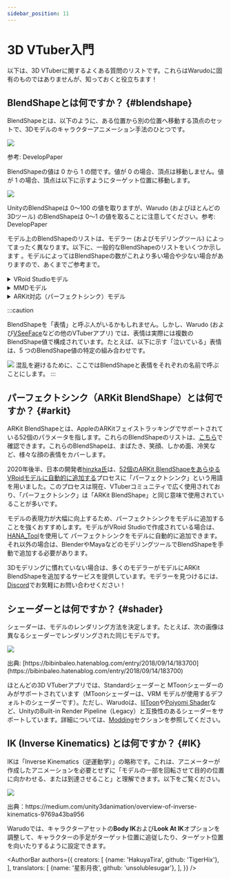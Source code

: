 ```yaml
---
sidebar_position: 11
---
```


# 3D VTuber入門

以下は、3D VTuberに関するよくある質問のリストです。これらはWarudoに固有のものではありませんが、知っておくと役立ちます！

## BlendShapeとは何ですか？ {#blendshape}

BlendShapeとは、以下のように、ある位置から別の位置へ移動する頂点のセットで、3Dモデルのキャラクターアニメーション手法のひとつです。

![](/doc-img/zh-tutorials-18.gif)
<p class="img-desc">参考: DevelopPaper</p>

BlendShapeの値は 0 から 1 の間です。値が 0 の場合、頂点は移動しません。値が 1 の場合、頂点は以下に示すようにターゲット位置に移動します。

![](/doc-img/zh-tutorials-19.gif)
<p class="img-desc">UnityのBlendShapeは 0～100 の値を取りますが、Warudo (およびほとんどの 3Dツール) のBlendShapeは 0～1 の値を取ることに注意してください。参考: DevelopPaper</p>

モデル上のBlendShapeのリストは、モデラー (およびモデリングツール) によってまったく異なります。以下に、一般的なBlendShapeのリストをいくつか示します 。モデルによってはBlendShapeの数がこれより多い場合や少ない場合がありますので、あくまでご参考まで。

<details>

<summary>VRoid Studioモデル</summary>

* Fcl\_ALL\_Neutral
* Fcl\_ALL\_Angry
* Fcl\_ALL\_Fun
* Fcl\_ALL\_Joy
* Fcl\_ALL\_Sorrow
* Fcl\_ALL\_Surprised
* Fcl\_BRW\_Angry
* Fcl\_BRW\_Fun
* Fcl\_BRW\_Joy
* Fcl\_BRW\_Sorrow
* Fcl\_BRW\_Surprised
* Fcl\_EYE\_Natural
* Fcl\_EYE\_Angry
* Fcl\_EYE\_Close
* Fcl\_EYE\_Close\_R
* Fcl\_EYE\_Close\_L
* Fcl\_EYE\_Fun
* Fcl\_EYE\_Joy
* Fcl\_EYE\_Joy\_R
* Fcl\_EYE\_Joy\_L
* Fcl\_EYE\_Sorrow
* Fcl\_EYE\_Surprised
* Fcl\_EYE\_Spread
* Fcl\_EYE\_Iris\_Hide
* Fcl\_EYE\_Highlight\_Hide
* Fcl\_MTH\_Close
* Fcl\_MTH\_Up
* Fcl\_MTH\_Down
* Fcl\_MTH\_Angry
* Fcl\_MTH\_Small
* Fcl\_MTH\_Large
* Fcl\_MTH\_Neutral
* Fcl\_MTH\_Fun
* Fcl\_MTH\_Joy
* Fcl\_MTH\_Sorrow
* Fcl\_MTH\_Surprised
* Fcl\_MTH\_SkinFung
* Fcl\_MTH\_SkinFung\_R
* Fcl\_MTH\_SkinFung\_L
* Fcl\_MTH\_A
* Fcl\_MTH\_I
* Fcl\_MTH\_U
* Fcl\_MTH\_E
* Fcl\_MTH\_O
* Fcl\_HA\_Hide
* Fcl\_HA\_Fung1
* Fcl\_HA\_Fung1\_Low
* Fcl\_HA\_Fung1\_Up
* Fcl\_HA\_Fung2
* Fcl\_HA\_Fung2\_Low
* Fcl\_HA\_Fung2\_Up
* Fcl\_HA\_Fung3
* Fcl\_HA\_Fung3\_Up
* Fcl\_HA\_Fung3\_Low
* Fcl\_HA\_Short
* Fcl\_HA\_Short\_Up
* Fcl\_HA\_Short\_Low

</details>

<details>

<summary>MMDモデル</summary>

* 真面目
* 困る
* にこり
* 怒り
* 上
* 下
* まばたき
* 笑い
* ウィンク
* ウィンク２
* ウィンク右
* ｳｨﾝｸ２右
* はぅ
* なごみ
* びっくり
* じと目
* なぬ！
* 瞳小
* 瞳縦
* 瞳縦潰れ
* びっくり
* への字
* 恐ろしい子！
* カメラ目
* はちゅ目
* 星目
* はぁと
* 涙
* 猫目
* 瞳全消し
* あ
* い
* う
* お
* ▲
* ∧
* ω
* ω□
* はんっ！
* ぺろっ
* えー
* にやり
* ぎゃーす
* がーん
* ギギギ,
* あ２
* ああ
* いい
* おお
* 青ざめ
* д
* 八重歯左
* 八重歯右
* ワ
* 口角上げ
* 口角下げ
* 口横広げ
* 口横狭め
* 頬染め
* 照れ
* 赤面

</details>

<details>

<summary>ARKit対応（パーフェクトシンク）モデル</summary>

* eyeBlinkLeft
* eyeLookDownLeft
* eyeLookInLeft
* eyeLookOutLeft
* eyeLookUpLeft
* eyeSquintLeft
* eyeWideLeft
* eyeBlinkRight
* eyeLookDownRight
* eyeLookInRight
* eyeLookOutRight
* eyeLookUpRight
* eyeSquintRight
* eyeWideRight
* jawForward
* jawLeft
* jawRight
* jawOpen
* mouthClose
* mouthFunnel
* mouthPucker
* mouthLeft
* mouthRight
* mouthSmileLeft
* mouthSmileRight
* mouthFrownLeft
* mouthFrownRight
* mouthDimpleLeft
* mouthDimpleRight
* mouthStretchLeft
* mouthStretchRight
* mouthRollLower
* mouthRollUpper
* mouthShrugLower
* mouthShrugUpper
* mouthPressLeft
* mouthPressRight
* mouthLowerDownLeft
* mouthLowerDownRight
* mouthUpperUpLeft
* mouthUpperUpRight
* browDownLeft
* browDownRight
* browInnerUp
* browOuterUpLeft
* browOuterUpRight
* cheekPuff
* cheekSquintLeft
* cheekSquintRight
* noseSneerLeft
* noseSneerRight
* tongueOut

</details>

:::caution

BlendShapeを「表情」と呼ぶ人がいるかもしれません。しかし、Warudo (および[VSeeFace](https://www.vseeface.icu/)などの他のVTuberアプリ) では、表情は実際には複数のBlendShape値で構成されています。たとえば、以下に示す「泣いている」表情は、5 つのBlendShape値の特定の組み合わせです。

![](/doc-img/zh-tutorials-20.webp)
混乱を避けるために、ここではBlendShapeと表情をそれぞれの名前で呼ぶことにします。
:::

## パーフェクトシンク（ARKit BlendShape）とは何ですか？ {#arkit}

ARKit BlendShapeとは、AppleのARKitフェイストラッキングでサポートされている52個のパラメータを指します。これらのBlendShapeのリストは、[こちら](https://arkit-face-blendshapes.com/)で確認できます。これらのBlendShapeは、まばたき、笑顔、しかめ面、冷笑など、様々な顔の表情をカバーします。

2020年後半、日本の開発者[hinzka氏](https://hinzka.hatenablog.com/entry/2020/10/12/014540)は、[52個のARKit BlendShapeをあらゆるVRoidモデルに自動的に追加する](https://hinzka.hatenablog.com/entry/2020/08/15/145040)プロセスに「パーフェクトシンク」という用語を用いました。このプロセスは現在、VTuberコミュニティで広く使用されており、「パーフェクトシンク」は「ARKit BlendShape」と同じ意味で使用されていることが多いです。

モデルの表現力が大幅に向上するため、パーフェクトシンクをモデルに追加することを強くおすすめします。モデルがVRoid Studioで作成されている場合は、[HANA_Tool](https://booth.pm/en/items/2604269)を使用して パーフェクトシンクをモデルに自動的に追加できます。それ以外の場合は、BlenderやMayaなどのモデリングツールでBlendShapeを手動で追加する必要があります。

3Dモデリングに慣れていない場合は、多くのモデラーがモデルにARKit BlendShapeを追加するサービスを提供しています。モデラーを見つけるには、[Discord](https://discord.gg/warudo)でお気軽にお問い合わせください！

## シェーダーとは何ですか？ {#shader}

シェーダーは、モデルのレンダリング方法を決定します。たとえば、次の画像は異なるシェーダーでレンダリングされた同じモデルです。

![](/doc-img/en-primer-1.png)
<p class="img-desc">出典: [https://bibinbaleo.hatenablog.com/entry/2018/09/14/183700](https://bibinbaleo.hatenablog.com/entry/2018/09/14/183700)</p>

ほとんどの3D VTuberアプリでは、Standardシェーダーと MToonシェーダーのみがサポートされています（MToonシェーダーは、VRM モデルが使用するデフォルトのシェーダーです）。ただし、Warudoは、[lilToon](https://lilxyzw.github.io/lilToon/#/)や[Poiyomi Shader](https://www.poiyomi.com/)など、UnityのBuilt-in Render Pipeline（Legacy）と互換性のあるシェーダーをサポートしています。詳細については、[Modding](../modding/mod-sdk)セクションを参照してください。

## IK (Inverse Kinematics) とは何ですか？ {#IK}

IKは「Inverse Kinematics（逆運動学）」の略称です。これは、アニメーターが作成したアニメーションを必要とせずに「モデルの一部を回転させて目的の位置に向かわせる、または到達させること」と理解できます。以下をご覧ください。

![](/doc-img/zh-assets-character.gif)
<p class="img-desc">出典：https://medium.com/unity3danimation/overview-of-inverse-kinematics-9769a43ba956</p>

Warudoでは、キャラクターアセットの**Body IK**および**Look At IK**オプションを調整して、キャラクターの手足がターゲット位置に追従したり、ターゲット位置を向いたりするように設定できます。

<AuthorBar authors={{
  creators: [
    {name: 'HakuyaTira', github: 'TigerHix'},
  ],
  translators: [
    {name: '星影月夜', github: 'unsolublesugar'},
  ],
}} />

